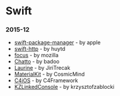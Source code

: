 # Swift

### 2015-12
- [swift-package-manager](https://github.com/apple/swift-package-manager) - by apple
- [swift-http](https://github.com/huytd/swift-http) - by huytd
- [focus](https://github.com/mozilla/focus) - by mozilla
- [Chatto](https://github.com/badoo/Chatto) - by badoo
- [Laurine](https://github.com/JiriTrecak/Laurine) - by JiriTrecak
- [MaterialKit](https://github.com/CosmicMind/MaterialKit) - by CosmicMind
- [C4iOS](https://github.com/C4Framework/C4iOS) - by C4Framework
- [KZLinkedConsole](https://github.com/krzysztofzablocki/KZLinkedConsole) - by krzysztofzablocki
